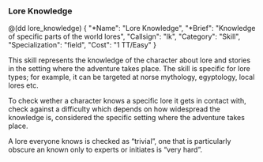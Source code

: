 ### Lore Knowledge

@(dd lore_knowledge)
{ 
  "*Name": "Lore Knowledge",
  "*Brief": "Knowledge of specific parts of the world lores",
  "Callsign": "lk",
  "Category": "Skill",
  "Specialization": "field",
  "Cost": "1 TT/Easy"
}

This skill represents the knowledge of the character about lore and stories in
the setting where the adventure takes place. The skill is specific for lore
types; for example, it can be targeted at norse mythology, egyptology, local
lores etc.

To check wether a character knows a specific lore it gets in contact with, check
against a difficulty which depends on how widespread the knowledge is,
considered the specific setting where the adventure takes place.
 
A lore everyone knows is checked as “trivial”, one that is particularly obscure
an known only to experts or initiates is “very hard”.
